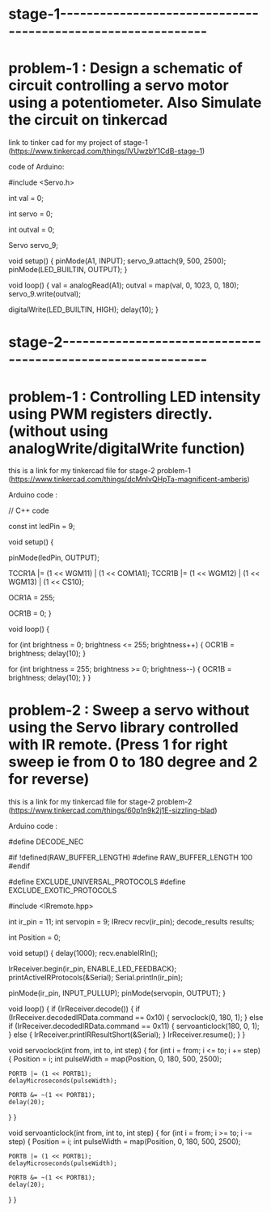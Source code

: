 # stage-1------------------------------------------------------------<br>

# problem-1 : Design a schematic of circuit controlling a servo motor using a potentiometer. Also Simulate the circuit on tinkercad

link to tinker cad for my project of stage-1 (https://www.tinkercad.com/things/lVUwzbY1CdB-stage-1)

code of Arduino:

#include <Servo.h>

int val = 0;

int servo = 0;

int outval = 0;

Servo servo_9;

void setup()
{
  pinMode(A1, INPUT);
  servo_9.attach(9, 500, 2500);
  pinMode(LED_BUILTIN, OUTPUT);
}

void loop()
{
  val = analogRead(A1);
  outval = map(val, 0, 1023, 0, 180);
  servo_9.write(outval);

  digitalWrite(LED_BUILTIN, HIGH);
  delay(10);
}





# stage-2------------------------------------------------------------<br>

# problem-1 : Controlling LED intensity using PWM registers directly. (without using analogWrite/digitalWrite function)

this is a link for my tinkercad file for stage-2 problem-1 (https://www.tinkercad.com/things/dcMnIvQHpTa-magnificent-amberis)

Arduino code :

// C++ code

const int ledPin = 9;

void setup() {
  
  pinMode(ledPin, OUTPUT);

  
  TCCR1A |= (1 << WGM11) | (1 << COM1A1);
  TCCR1B |= (1 << WGM12) | (1 << WGM13) | (1 << CS10);

  OCR1A = 255;

  OCR1B = 0;
}

void loop() {
  
  for (int brightness = 0; brightness <= 255; brightness++) {
    OCR1B = brightness;
    delay(10);
  }

  for (int brightness = 255; brightness >= 0; brightness--) {
    OCR1B = brightness;
    delay(10);
  }
}

# problem-2 : Sweep a servo without using the Servo library controlled with IR remote. (Press 1 for right sweep ie from 0 to 180 degree and 2 for reverse)

this is a link for my tinkercad file for stage-2 problem-2 (https://www.tinkercad.com/things/60p1n9k2j1E-sizzling-blad)

Arduino code :


#define DECODE_NEC

#if !defined(RAW_BUFFER_LENGTH)
#define RAW_BUFFER_LENGTH 100
#endif

#define EXCLUDE_UNIVERSAL_PROTOCOLS
#define EXCLUDE_EXOTIC_PROTOCOLS

#include <IRremote.hpp>

int ir_pin = 11;
int servopin = 9;
IRrecv recv(ir_pin);
decode_results results;

int Position = 0;

void setup() {
  delay(1000);
  recv.enableIRIn();

  IrReceiver.begin(ir_pin, ENABLE_LED_FEEDBACK);
  printActiveIRProtocols(&Serial);
  Serial.println(ir_pin);

  pinMode(ir_pin, INPUT_PULLUP);
  pinMode(servopin, OUTPUT);
}

void loop() {
  if (IrReceiver.decode()) {
    if (IrReceiver.decodedIRData.command == 0x10) {
      servoclock(0, 180, 1);
    } else if (IrReceiver.decodedIRData.command == 0x11) {
      servoanticlock(180, 0, 1);
    } else {
      IrReceiver.printIRResultShort(&Serial);
    }
    IrReceiver.resume();
  }
}

void servoclock(int from, int to, int step) {
  for (int i = from; i <= to; i += step) {
    Position = i;
    int pulseWidth = map(Position, 0, 180, 500, 2500);

   
    PORTB |= (1 << PORTB1);
    delayMicroseconds(pulseWidth);
    
    PORTB &= ~(1 << PORTB1);
    delay(20);
  }
}

void servoanticlock(int from, int to, int step) {
  for (int i = from; i >= to; i -= step) {
    Position = i;
    int pulseWidth = map(Position, 0, 180, 500, 2500);

    
    PORTB |= (1 << PORTB1);
    delayMicroseconds(pulseWidth);

    PORTB &= ~(1 << PORTB1);
    delay(20);
  }
}
